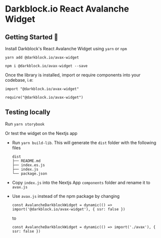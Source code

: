 # Darkblock.io React Avalanche Widget

## Getting Started 🚀

Install Darkblock's React Avalanche Widget using `yarn` or `npm`

```
yarn add @darkblock.io/avax-widget
```

```
npm i @darkblock.io/avax-widget --save
```

Once the library is installed, import or require components into your codebase, i.e:

```
import "@darkblock.io/avax-widget"

require("@darkblock.io/avax-widget")
```

## Testing locally

Run `yarn storybook`

Or test the widget on the Nextjs app

- Run `yarn build-lib`. This will generate the `dist` folder with the following files

  ```
  dist
  ├── README.md
  ├── index.es.js
  ├── index.js
  └── package.json
  ```

- Copy `index.js` into the Nextjs App `components` folder and rename it to `avax.js`

- Use `avax.js` instead of the npm package by changing

  ```
  const AvalancheDarkblockWidget = dynamic(() => import('@darkblock.io/avax-widget'), { ssr: false })
  ```

  to

  ```
  const AvalancheDarkblockWidget = dynamic(() => import('./avax'), { ssr: false })
  ```

